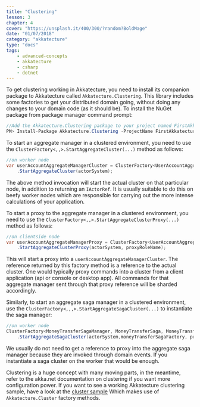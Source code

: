 ```yaml
---
title: "Clustering"
lesson: 3
chapter: 4
cover: "https://unsplash.it/400/300/?random?BoldMage"
date: "01/07/2018"
category: "akkatecture"
type: "docs"
tags:
    - advanced-concepts
    - akkatecture
    - csharp
    - dotnet
---
```

To get clustering working in Akkatecture, you need to  install its companion package to Akkatecture called `Akkatecture.Clustering`. This library includes some factories to get your distributed domain going, without doing any changes to your domain code (as it should be). To install the NuGet package from package manager command prompt:

```csharp
//Add the Akkatecture.Clustering package to your project named FirstAkkatectureProject.
PM> Install-Package Akkatecture.Clustering -ProjectName FirstAkkatectureProject
```

To start an aggregate manager in a clustered environment, you need to use the `ClusterFactory<,,>.StartAggregateCluster(...)` method as follows:

```csharp
//on worker node
var userAccountAggregateManagerCluster = ClusterFactory<UserAccountAggregateManager, UserAccountAggregate, UserAccountId>
    .StartAggregateCluster(actorSystem);
```
The above method invocation will start the actual cluster on that particular node, in addition to returning an `IActorRef`. It is usually suitable to do this on beefy worker nodes which are responsible for carrying out the more intense calculations of your application.

To start a proxy to the aggregate manager in a clustered environment, you need to use the `ClusterFactory<,,>.StartAggregateClusterProxy(...)` method as follows:
```csharp
//on clientside node
var userAccountAggregateManagerProxy = ClusterFactory<UserAccountAggregateManager, UserAccountAggregate, UserAccountId>
    .StartAggregateClusterProxy(actorSystem, proxyRoleName);
```
This will start a proxy into a `userAccountAggregateManagerCluster`. The reference returned by this factory method is a reference to the actual cluster. One would typically proxy commands into a cluster from a client application (api or console or desktop app). All commands for that aggregate manager sent through that proxy reference will be sharded accordingly.

Similarly, to start an aggregate saga manager in a clustered environment, use the `ClusterFactory<,,,>.StartAggregateSagaCluster(...)` to instantiate the saga manager:

```csharp
//on worker node
ClusterFactory<MoneyTransferSagaManager, MoneyTransferSaga, MoneyTransferSagaId, MoneyTransferSagaLocator>
    .StartAggregateSagaCluster(actorSystem,moneyTransferSagaFactory, proxyRoleName);
```

We usually do not need to get a reference to proxy into the aggregate saga manager because they are invoked through domain events. If you instantiate a saga cluster on the worker that would be enough.

Clustering is a huge concept with many moving parts, in the meantime, refer to the akka.net documentation on clustering if you want more configuration power. If you want to see a working Akkatecture clustering sample, have a look at the [cluster sample](https://github.com/Lutando/Akkatecture/tree/master/examples/cluster) Which makes use of `Akkatecture.Cluster` factory methods.